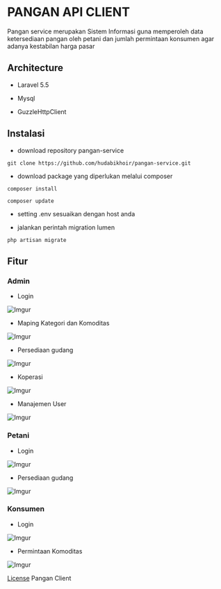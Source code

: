 # PANGAN API CLIENT

Pangan service merupakan Sistem Informasi guna memperoleh data ketersediaan pangan oleh petani dan jumlah permintaan konsumen agar adanya kestabilan harga pasar 

## Architecture 

- Laravel 5.5

- Mysql

- GuzzleHttpClient
 
## Instalasi

- download repository pangan-service

``git clone https://github.com/hudabikhoir/pangan-service.git``

- download package yang diperlukan melalui composer

``composer install`` 

``composer update``

- setting .env sesuaikan dengan host anda

- jalankan perintah migration lumen

``php artisan migrate``

## Fitur

### Admin 

- Login

![Imgur](https://i.imgur.com/RU8OHKp.png)

- Maping Kategori dan Komoditas

![Imgur](https://i.imgur.com/BuJDHKH.png)

- Persediaan gudang

![Imgur](https://i.imgur.com/kzWSHmm.png)

- Koperasi

![Imgur](https://i.imgur.com/cIpYjYP.png)

- Manajemen User

![Imgur](https://i.imgur.com/jR8nizL.png)

### Petani

- Login

![Imgur](https://i.imgur.com/RU8OHKp.png)

- Persediaan gudang

![Imgur](https://i.imgur.com/jR8nizL.png)

### Konsumen

- Login

![Imgur](https://i.imgur.com/RU8OHKp.png)

- Permintaan Komoditas

![Imgur](https://i.imgur.com/dTcUb83.png)

[License](https://github.com/hudabikhoir/pangan-client/blob/master/LICENSE.md) Pangan Client
